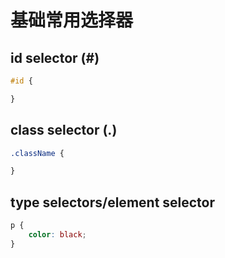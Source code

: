 # 基础常用选择器

## id selector (#)

```css
#id {

}
```

## class selector (.)

```CSS
.className {

}


```

## type selectors/element selector

```CSS
p {
    color: black;
}
```
